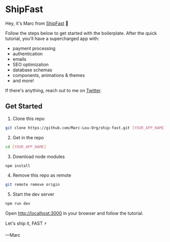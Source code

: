 # ShipFast

Hey, it's Marc from [ShipFast](https://shipfa.st) 👋

Follow the steps below to get started with the boilerplate. After the quick tutorial, you'll have a supercharged app with:

- payment processing
- authentication
- emails
- SEO optimization
- database schemas
- components, animations & themes
- and more!

If there's anything, reach out to me on [Twitter](https://twitter.com/marc_louvion).

## Get Started

1. Clone this repo

```bash
git clone https://github.com/Marc-Lou-Org/ship-fast.git [YOUR_APP_NAME]
```

2. Get in the repo

```bash
cd [YOUR_APP_NAME]
```

3. Download node modules

```bash
npm install
```

4. Remove this repo as remote

```bash
git remote remove origin
```

5. Start the dev server

```bash
npm run dev
```

Open [http://localhost:3000](http://localhost:3000) in your browser and follow the tutorial.

Let's ship it, FAST ⚡️

—Marc
